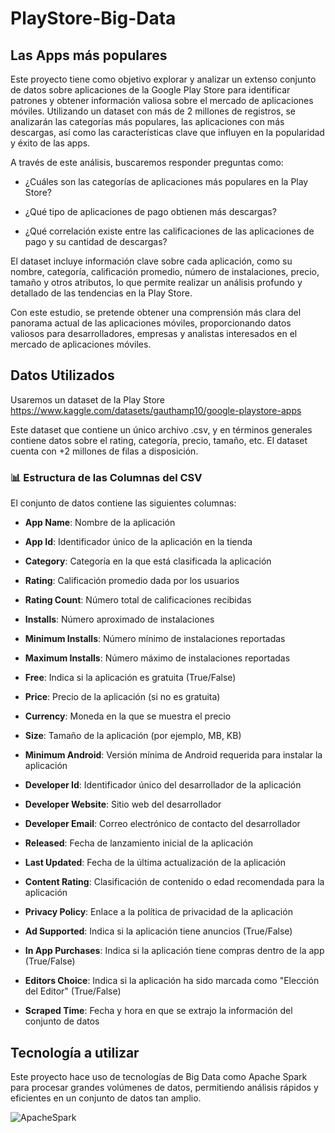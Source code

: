 # PlayStore-Big-Data
## Las Apps más populares

Este proyecto tiene como objetivo explorar y analizar un extenso conjunto de datos sobre aplicaciones de la Google Play Store para identificar patrones y obtener información valiosa sobre el mercado de aplicaciones móviles. Utilizando un dataset con más de 2 millones de registros, se analizarán las categorías más populares, las aplicaciones con más descargas, así como las características clave que influyen en la popularidad y éxito de las apps.

A través de este análisis, buscaremos responder preguntas como:

- ¿Cuáles son las categorías de aplicaciones más populares en la Play Store?

- ¿Qué tipo de aplicaciones de pago obtienen más descargas?

- ¿Qué correlación existe entre las calificaciones de las aplicaciones de pago y su cantidad de descargas?

El dataset incluye información clave sobre cada aplicación, como su nombre, categoría, calificación promedio, número de instalaciones, precio, tamaño y otros atributos, lo que permite realizar un análisis profundo y detallado de las tendencias en la Play Store.

Con este estudio, se pretende obtener una comprensión más clara del panorama actual de las aplicaciones móviles, proporcionando datos valiosos para desarrolladores, empresas y analistas interesados en el mercado de aplicaciones móviles.

## Datos Utilizados 
Usaremos un dataset de la Play Store https://www.kaggle.com/datasets/gauthamp10/google-playstore-apps

Este dataset que contiene un único archivo .csv, y en términos generales contiene datos sobre el rating, categoría, precio, tamaño, etc. 
El dataset cuenta con +2 millones de filas a disposición.

### 📊 Estructura de las Columnas del CSV

El conjunto de datos contiene las siguientes columnas:

-   **App Name**: Nombre de la aplicación

-   **App Id**: Identificador único de la aplicación en la tienda

-   **Category**: Categoría en la que está clasificada la aplicación

-   **Rating**: Calificación promedio dada por los usuarios

-   **Rating Count**: Número total de calificaciones recibidas

-   **Installs**: Número aproximado de instalaciones

-   **Minimum Installs**: Número mínimo de instalaciones reportadas

-   **Maximum Installs**: Número máximo de instalaciones reportadas

-   **Free**: Indica si la aplicación es gratuita (True/False)

-   **Price**: Precio de la aplicación (si no es gratuita)

-   **Currency**: Moneda en la que se muestra el precio

-   **Size**: Tamaño de la aplicación (por ejemplo, MB, KB)

-   **Minimum Android**: Versión mínima de Android requerida para instalar la aplicación

-   **Developer Id**: Identificador único del desarrollador de la aplicación

-   **Developer Website**: Sitio web del desarrollador

-   **Developer Email**: Correo electrónico de contacto del desarrollador

-   **Released**: Fecha de lanzamiento inicial de la aplicación

-  **Last Updated**: Fecha de la última actualización de la aplicación

-   **Content Rating**: Clasificación de contenido o edad recomendada para la aplicación

-   **Privacy Policy**: Enlace a la política de privacidad de la aplicación

-   **Ad Supported**: Indica si la aplicación tiene anuncios (True/False)

-   **In App Purchases**: Indica si la aplicación tiene compras dentro de la app (True/False)

-   **Editors Choice**: Indica si la aplicación ha sido marcada como "Elección del Editor" (True/False)

-   **Scraped Time**: Fecha y hora en que se extrajo la información del conjunto de datos

## Tecnología a utilizar
Este proyecto hace uso de tecnologías de Big Data como Apache Spark para procesar grandes volúmenes de datos, permitiendo análisis rápidos y eficientes en un conjunto de datos tan amplio.

![ApacheSpark](image-1.png)

